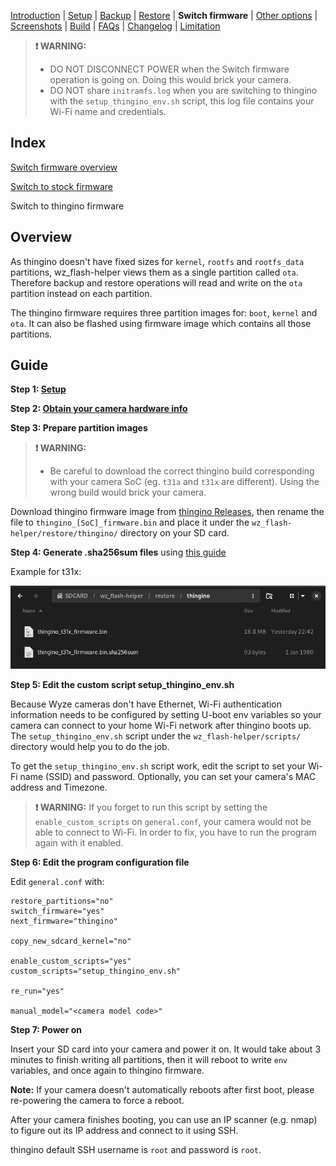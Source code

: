 [Introduction](README.md) | [Setup](README_setup.md) | [Backup](README_backup.md) | [Restore](README_restore.md) | **Switch firmware** | [Other options](README_other_options.md) | [Screenshots](README_screenshots.md) | [Build](README_build.md) | [FAQs](README_FAQs.md) | [Changelog](Changelog.md) | [Limitation](Limitation.md)

> **❗ WARNING:**
> - DO NOT DISCONNECT POWER when the Switch firmware operation is going on. Doing this would brick your camera.
> - DO NOT share `initramfs.log` when you are switching to thingino with the `setup_thingino_env.sh` script, this log file contains your Wi-Fi name and credentials.

## Index

[Switch firmware overview](README_switch_firmware.md)

[Switch to stock firmware](README_switch_firmware_stock.md)

Switch to thingino firmware

## Overview

As thingino doesn't have fixed sizes for `kernel`, `rootfs` and `rootfs_data` partitions, wz_flash-helper views them as a single partition called `ota`. Therefore backup and restore operations will read and write on the `ota` partition instead on each partition.

The thingino firmware requires three partition images for: `boot`, `kernel` and `ota`. It can also be flashed using firmware image which contains all those partitions.

## Guide

**Step 1: [Setup](README_setup.md)**

**Step 2: [Obtain your camera hardware info](https://github.com/archandanime/wz_flash-helper/blob/main/docs/README_FAQs.md#how-can-i-obtain-my-camera-hardware-information)**

**Step 3: Prepare partition images**

> **❗ WARNING:**
> - Be careful to download the correct thingino build corresponding with your camera SoC (eg. `t31a` and `t31x` are different). Using the wrong build would brick your camera.

Download thingino firmware image from [thingino Releases](https://github.com/themactep/thingino-firmware/releases/tag/firmware), then rename the file to `thingino_[SoC]_firmware.bin` and place it under the `wz_flash-helper/restore/thingino/` directory on your SD card.

**Step 4: Generate .sha256sum files** using [this guide](https://github.com/archandanime/wz_flash-helper/blob/main/docs/README_FAQs.md#how-can-i-generate-sha256sum-files-for-partition-images)

Example for t31x:

![Alt text](https://raw.githubusercontent.com/archandanime/wz_flash-helper/main/images/switch_firmware_thingino.png)

**Step 5: Edit the custom script setup_thingino_env.sh**

Because Wyze cameras don't have Ethernet, Wi-Fi authentication information needs to be configured by setting U-boot env variables so your camera can connect to your home Wi-Fi network after thingino boots up. The `setup_thingino_env.sh` script under the `wz_flash-helper/scripts/` directory would help you to do the job.

To get the `setup_thingino_env.sh` script work, edit the script to set your Wi-Fi name (SSID) and password. Optionally, you can set your camera's MAC address and Timezone.

> **❗ WARNING:** If you forget to run this script by setting the `enable_custom_scripts` on `general.conf`, your camera would not be able to connect to Wi-Fi. In order to fix, you have to run the program again with it enabled.

**Step 6: Edit the program configuration file**

Edit `general.conf` with:
```
restore_partitions="no"
switch_firmware="yes"
next_firmware="thingino"

copy_new_sdcard_kernel="no"

enable_custom_scripts="yes"
custom_scripts="setup_thingino_env.sh"

re_run="yes"

manual_model="<camera model code>"
```

**Step 7: Power on**

Insert your SD card into your camera and power it on. It would take about 3 minutes to finish writing all partitions, then it will reboot to write `env` variables, and once again to thingino firmware.

**Note:** If your camera doesn't automatically reboots after first boot, please re-powering the camera to force a reboot.

After your camera finishes booting, you can use an IP scanner (e.g. nmap) to figure out its IP address and connect to it using SSH.

thingino default SSH username is `root` and password is `root`.
